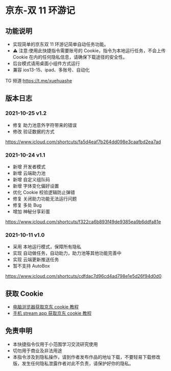 # 京东-双 11 环游记

## 功能说明

- 实现简单的京东双 11 环游记简单自动任务功能。
- ⚠️ 注意:使用此快捷指令需要账号的 Cookie，指令为本地运行任务，不会上传 Cookie 在内的任何隐私信息，请确保下载途径的安全性。
- 后台模式请用桌面小组件方式运行
- 兼容 ios13-15、ipad、多账号、自动化

TG 频道:https://t.me/xuehuashe

## 版本日志

### 2021-10-25 v1.2

- 修复 助力池意外字符带来的错误
- 修改 验证数据的方式

https://www.icloud.com/shortcuts/fa5d4eaf7b264dd098e3caafbd2ea7ad

### 2021-10-24 v1.1

- 新增 开发者模式
- 新增 云端助力池
- 新增 自定义组队码
- 新增 字体变化偏好设置
- 优化 Cookie 校验逻辑防止弹错
- 修复 关闭助力功能无法运行问题
- 修复 多处 Bug
- 增加 神秘分享彩蛋

https://www.icloud.com/shortcuts/f322ca6b893f49de9385ea9b6ddfa81e

### 2021-10-11 v1.0

- 采用 本地运行模式，保障所有隐私
- 实现 自动做任务，自动助力，助力池等其他功能完善中
- 实现 云端更新推送任务
- 暂不支持 AutoBox

https://www.icloud.com/shortcuts/cdfdac7d96cd4ad798e1e5d26f94d0d0

## 获取 Cookie

- [电脑浏览器获取京东 cookie 教程](https://github.com/leecobaby/shortcuts/blob/master/DOC/GetJdCookie1.md)
- [手机 stream app 获取京东 cookie 教程](https://github.com/leecobaby/shortcuts/blob/master/DOC/GetJdCookie2.md)

## 免责申明

- 本快捷指令仅用于小范围学习交流研究使用
- 切勿用于商业及非法用途
- 本指令涉及到隐私操作，请到作者发布作品的地址下载，不要轻易下载修改版，发生任何隐私泄露作者对此不负责，请保护好你的隐私。
